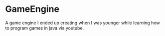 # GameEngine
A game engine I ended up creating when I was younger while learning how to program games in java via youtube.
